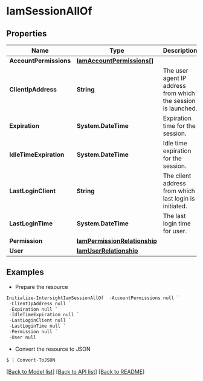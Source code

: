 # IamSessionAllOf
## Properties

Name | Type | Description | Notes
------------ | ------------- | ------------- | -------------
**AccountPermissions** | [**IamAccountPermissions[]**](IamAccountPermissions.md) |  | [optional] 
**ClientIpAddress** | **String** | The user agent IP address from which the session is launched. | [optional] [readonly] 
**Expiration** | **System.DateTime** | Expiration time for the session. | [optional] [readonly] 
**IdleTimeExpiration** | **System.DateTime** | Idle time expiration for the session. | [optional] [readonly] 
**LastLoginClient** | **String** | The client address from which last login is initiated. | [optional] [readonly] 
**LastLoginTime** | **System.DateTime** | The last login time for user. | [optional] [readonly] 
**Permission** | [**IamPermissionRelationship**](IamPermissionRelationship.md) |  | [optional] 
**User** | [**IamUserRelationship**](IamUserRelationship.md) |  | [optional] 

## Examples

- Prepare the resource
```powershell
Initialize-IntersightIamSessionAllOf  -AccountPermissions null `
 -ClientIpAddress null `
 -Expiration null `
 -IdleTimeExpiration null `
 -LastLoginClient null `
 -LastLoginTime null `
 -Permission null `
 -User null
```

- Convert the resource to JSON
```powershell
$ | Convert-ToJSON
```

[[Back to Model list]](../README.md#documentation-for-models) [[Back to API list]](../README.md#documentation-for-api-endpoints) [[Back to README]](../README.md)

